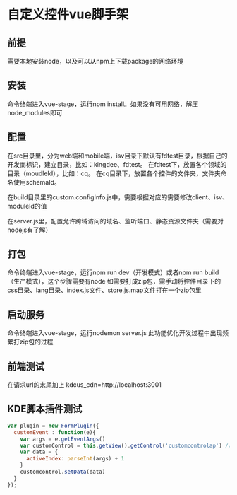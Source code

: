 # 自定义控件vue脚手架

## 前提

需要本地安装node，以及可以从npm上下载package的网络环境

## 安装

命令终端进入vue-stage，运行npm install。如果没有可用网络，解压node_modules即可

## 配置

在src目录里，分为web端和mobile端，isv目录下默认有fdtest目录，根据自己的开发商标识，建立目录，比如：kingdee、fdtest。
在fdtest下，放置各个领域的目录（moudleId），比如：cq。
在cq目录下，放置各个控件的文件夹，文件夹命名使用schemaId。

在build目录里的custom.configInfo.js中，需要根据对应的需要修改client、isv、moduleId的值

在server.js里，配置允许跨域访问的域名、监听端口、静态资源文件夹（需要对nodejs有了解）

## 打包

命令终端进入vue-stage，运行npm run dev（开发模式）或者npm run build（生产模式），这个步骤需要有node
如需要打成zip包，需手动将控件目录下的css目录、lang目录、index.js文件、store.js.map文件打在一个zip包里

## 启动服务

命令终端进入vue-stage，运行nodemon server.js
此功能优化开发过程中出现频繁打zip包的过程

## 前端测试
在请求url的末尾加上 kdcus_cdn=http://localhost:3001


## KDE脚本插件测试

```javascript
var plugin = new FormPlugin({
  customEvent : function(e){
    var args = e.getEventArgs()
    var customControl = this.getView().getControl('customcontrolap') // 这里的'customcontrolap'是自定义控件在设计器上的标识属性的值，填了什么这里就写什么，默认是customcontrolap
    var data = {
      activeIndex: parseInt(args) + 1
    }
    customcontrol.setData(data)
  }
});
```
